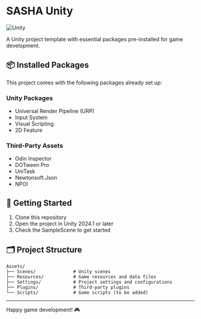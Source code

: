 # SASHA Unity

![Unity](https://img.shields.io/badge/Unity-2024.1-blue.svg)

A Unity project template with essential packages pre-installed for game development.

## 📦 Installed Packages

This project comes with the following packages already set up:

### Unity Packages
- Universal Render Pipeline (URP)
- Input System
- Visual Scripting
- 2D Feature

### Third-Party Assets
- Odin Inspector
- DOTween Pro
- UniTask
- Newtonsoft.Json
- NPOI

## 🚀 Getting Started

1. Clone this repository
2. Open the project in Unity 2024.1 or later
3. Check the SampleScene to get started

## 🗂️ Project Structure

```
Assets/
├── Scenes/              # Unity scenes
├── Resources/           # Game resources and data files
├── Settings/            # Project settings and configurations
├── Plugins/             # Third-party plugins 
└── Scripts/             # Game scripts (to be added)
```

---

Happy game development! 🎮